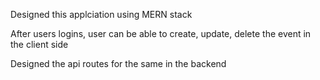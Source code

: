 Designed this applciation using MERN stack

After users logins, user can be able to create, update, delete the event in the client side

Designed the api routes for the same in the backend

